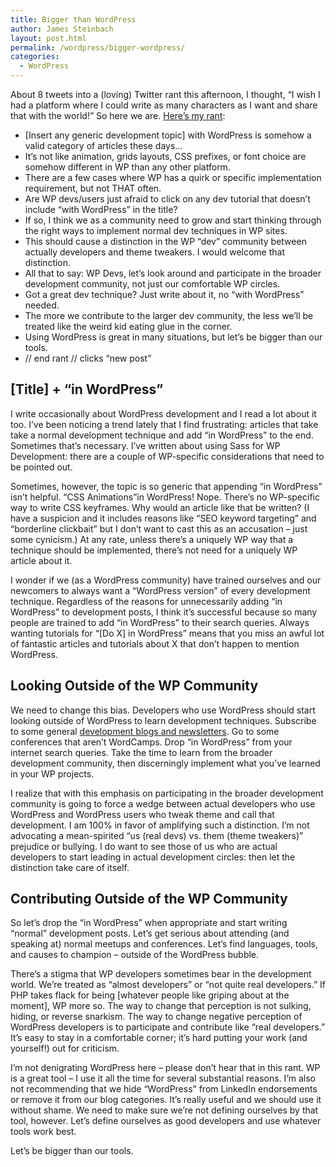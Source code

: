 ```yaml
---
title: Bigger than WordPress
author: James Steinbach
layout: post.html
permalink: /wordpress/bigger-wordpress/
categories:
  - WordPress
---
```

About 8 tweets into a (loving) Twitter rant this afternoon, I thought, &#8220;I wish I had a platform where I could write as many characters as I want and share that with the world!&#8221; So here we are. <a title="My Twitter Rant" href="https://twitter.com/jdsteinbach/status/524234850702991360" target="_blank">Here&#8217;s my rant</a>:

  * [Insert any generic development topic] with WordPress is somehow a valid category of articles these days…
  * It’s not like animation, grids layouts, CSS prefixes, or font choice are somehow different in WP than any other platform.
  * There are a few cases where WP has a quirk or specific implementation requirement, but not THAT often.
  * Are WP devs/users just afraid to click on any dev tutorial that doesn’t include “with WordPress” in the title?
  * If so, I think we as a community need to grow and start thinking through the right ways to implement normal dev techniques in WP sites.
  * This should cause a distinction in the WP “dev” community between actually developers and theme tweakers. I would welcome that distinction.
  * All that to say: WP Devs, let’s look around and participate in the broader development community, not just our comfortable WP circles.
  * Got a great dev technique? Just write about it, no “with WordPress” needed.
  * The more we contribute to the larger dev community, the less we’ll be treated like the weird kid eating glue in the corner.
  * Using WordPress is great in many situations, but let’s be bigger than our tools.
  * // end rant // clicks “new post”

## [Title] + &#8220;in WordPress&#8221;

I write occasionally about WordPress development and I read a lot about it too. I&#8217;ve been noticing a trend lately that I find frustrating: articles that take take a normal development technique and add &#8220;in WordPress&#8221; to the end. Sometimes that&#8217;s necessary. I&#8217;ve written about using Sass for WP Development: there are a couple of WP-specific considerations that need to be pointed out.

Sometimes, however, the topic is so generic that appending &#8220;in WordPress&#8221; isn&#8217;t helpful. &#8220;CSS Animations&#8221;in WordPress! Nope. There&#8217;s no WP-specific way to write CSS keyframes. Why would an article like that be written? (I have a suspicion and it includes reasons like &#8220;SEO keyword targeting&#8221; and &#8220;borderline clickbait&#8221; but I don&#8217;t want to cast this as an accusation &#8211; just some cynicism.) At any rate, unless there&#8217;s a uniquely WP way that a technique should be implemented, there&#8217;s not need for a uniquely WP article about it.

I wonder if we (as a WordPress community) have trained ourselves and our newcomers to always want a &#8220;WordPress version&#8221; of every development technique. Regardless of the reasons for unnecessarily adding &#8220;in WordPress&#8221; to development posts, I think it&#8217;s successful because so many people are trained to add &#8220;in WordPress&#8221; to their search queries. Always wanting tutorials for &#8220;[Do X] in WordPress&#8221; means that you miss an awful lot of fantastic articles and tutorials about X that don&#8217;t happen to mention WordPress.

## Looking Outside of the WP Community

We need to change this bias. Developers who use WordPress should start looking outside of WordPress to learn development techniques. Subscribe to some general <a title="Front-End Web Development Resources" href="http://jamessteinbach.com/css/front-end-web-development-resources/" target="_blank">development blogs and newsletters</a>. Go to some conferences that aren&#8217;t WordCamps. Drop &#8220;in WordPress&#8221; from your internet search queries. Take the time to learn from the broader development community, then discerningly implement what you&#8217;ve learned in your WP projects.

I realize that with this emphasis on participating in the broader development community is going to force a wedge between actual developers who use WordPress and WordPress users who tweak theme and call that development. I am 100% in favor of amplifying such a distinction. I&#8217;m not advocating a mean-spirited &#8220;us (real devs) vs. them (theme tweakers)&#8221; prejudice or bullying. I do want to see those of us who are actual developers to start leading in actual development circles: then let the distinction take care of itself.

## Contributing Outside of the WP Community

So let&#8217;s drop the &#8220;in WordPress&#8221; when appropriate and start writing &#8220;normal&#8221; development posts. Let&#8217;s get serious about attending (and speaking at) normal meetups and conferences. Let&#8217;s find languages, tools, and causes to champion &#8211; outside of the WordPress bubble.

There&#8217;s a stigma that WP developers sometimes bear in the development world. We&#8217;re treated as &#8220;almost developers&#8221; or &#8220;not quite real developers.&#8221; If PHP takes flack for being [whatever people like griping about at the moment], WP more so. The way to change that perception is not sulking, hiding, or reverse snarkism. The way to change negative perception of WordPress developers is to participate and contribute like &#8220;real developers.&#8221; It&#8217;s easy to stay in a comfortable corner; it&#8217;s hard putting your work (and yourself!) out for criticism.

I&#8217;m not denigrating WordPress here &#8211; please don&#8217;t hear that in this rant. WP is a great tool &#8211; I use it all the time for several substantial reasons. I&#8217;m also not recommending that we hide &#8220;WordPress&#8221; from LinkedIn endorsements or remove it from our blog categories. It&#8217;s really useful and we should use it without shame. We need to make sure we&#8217;re not defining ourselves by that tool, however. Let&#8217;s define ourselves as good developers and use whatever tools work best.

Let&#8217;s be bigger than our tools.
